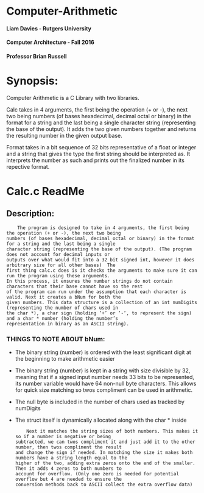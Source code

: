 # Computer-Arithmetic

#### Liam Davies - Rutgers University
#### Computer Architecture - Fall 2016  
#### Professor Brian Russell

# Synopsis:

Computer Arithmetic is a C Library with two libraries. 

Calc takes in 4 arguments, the first being the operation (+ or -), the next two being numbers (of bases hexadecimal, decimal octal or binary) in the format for a string and the last being a single character string (representing the base of the output). It adds the two given numbers together and returns the resulting number in the given output base.

Format takes in a bit sequence of 32 bits representative of a float or integer and a string that gives the type the first string should be interpreted as. It interprets the number as such and prints out the finalized number in its repective format.

# Calc.c ReadMe

## Description: 
        The program is designed to take in 4 arguments, the first being the operation (+ or -), the next two being 
    numbers (of bases hexadecimal, decimal octal or binary) in the format for a string and the last being a single 
    character string (representing the base of the output). (The program does not account for decimal inputs or 
    outputs over what would fit into a 32 bit signed int, however it does arbitrary size for all other bases)  The 
    first thing calc.c does is it checks the arguments to make sure it can run the program using these arguments. 
    In this process, it ensures the number strings do not contain characters that their base cannot have so the rest 
    of the program can run under the assumption that each character is valid. Next it creates a bNum for both the 
    given numbers. This data structure is a collection of an int numDigits (representing the number of chars used in 
    the char *), a char sign (holding ‘+’ or ‘-‘, to represent the sign) and a char * number (holding the number’s 
    representation in binary as an ASCII string).
    
### THINGS TO NOTE ABOUT bNum:
 - The binary string (number) is ordered with the least significant digit at the beginning  to make arithmetic easier
 - The binary string (number) is kept in a string with size divisible by 32, meaning that if a signed input number needs 33 bits to be represented, its number variable would have 64 non-null byte characters. This allows for quick size matching so twos compliment can be used in arithmetic.
 - The null byte is included in the number of chars used as tracked by numDigits
 - The struct itself is dynamically allocated along with the char * inside
 
           Next it matches the string sizes of both numbers. This makes it so if a number is negative or being 
       subtracted, we can twos compliment it and just add it to the other number, then twos compliment the result 
       and change the sign if needed. In matching the size it makes both numbers have a string length equal to the
       higher of the two, adding extra zeros onto the end of the smaller. Then it adds 4 zeros to both numbers to 
       account for overflow. (Only one zero is needed for potential overflow but 4 are needed to ensure the 
       conversion methods back to ASCII collect the extra overflow data) 

